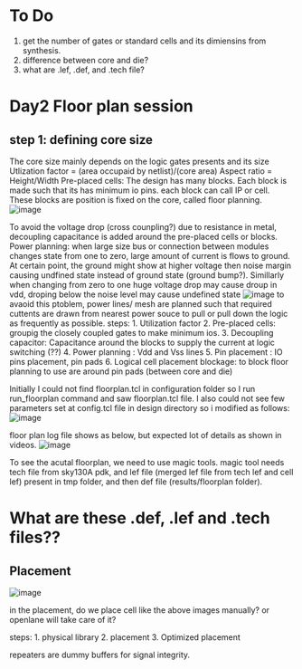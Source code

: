 # To Do
1. get the number of gates or standard cells and its dimiensins from synthesis.
2. difference between core and die?
3. what are .lef, .def, and .tech file?

# Day2 Floor plan session

## step 1: defining core size
The core size mainly depends on the logic gates presents and its size
Utlization factor = (area occupaid by netlist)/(core area)
Aspect ratio = Height/Width
Pre-placed cells: The design has many blocks. Each block is made such that its has minimum io pins. each block can call IP or cell. These blocks are position is fixed on the core, called floor planning.
![image](https://github.com/RajuMachupalli/openlane_test/assets/52839597/4cac7f4a-5496-4353-bdef-742a54f2d785)

To avoid the voltage drop (cross counpling?) due to resistance in metal, decoupling capacitance is added around the pre-placed cells or blocks.
Power planning: when large size bus or connection between modules changes state from one to zero, large amount of current is flows to ground. At certain point, the ground might show at higher voltage then noise margin causing undfined state instead of ground state (ground bump?). Simillarly when changing from zero to one huge voltage drop may cause droup in vdd, droping below the noise level may cause undefined state
![image](https://github.com/RajuMachupalli/openlane_test/assets/52839597/98bd545c-1c63-46ca-b069-8b00d424d168)
to avaoid this ptoblem, power lines/ mesh are planned such that required cuttents are drawn from nearest power souce to pull or pull down the logic as frequently as possible.
steps: 1. Utilization factor
        2. Pre-placed cells: groupig the closely coupled gates to make minimum ios.
        3. Decoupling capacitor: Capacitance around the blocks to supply the current at logic switching (??)
        4. Power planning : Vdd and Vss lines
        5. Pin placement : IO pins placement, pin pads
        6. Logical cell placement blockage: to block floor planning to use are around pin pads (between core and die)
        
Initially I could not find floorplan.tcl in configuration folder so I run run_floorplan command and saw floorplan.tcl file.
I also could not see few parameters set at config.tcl file in design directory so i modified as follows:
![image](https://github.com/RajuMachupalli/openlane_test/assets/52839597/a41de427-7c25-47bb-bdc7-1814f8e021cb)

floor plan log file shows as below, but expected lot of details as shown in videos.
![image](https://github.com/RajuMachupalli/openlane_test/assets/52839597/87cb8c03-e2ea-4b42-b6b4-38301166a0ea)

To see the acutal floorplan, we need to use magic tools. magic tool needs tech file from sky130A pdk, and lef file (merged lef file from tech lef and cell lef) present in tmp folder, and then def file (results/floorplan folder).
# What are these .def, .lef and .tech files??
## Placement
![image](https://github.com/RajuMachupalli/openlane_test/assets/52839597/abf20ad4-4487-4d30-91ed-f5f294103fd1)

in the placement, do we place cell like the above images manually? or openlane will take care of it?

steps:
        1. physical library
        2. placement
        3. Optimized placement
        
 repeaters are dummy buffers for signal integrity.

